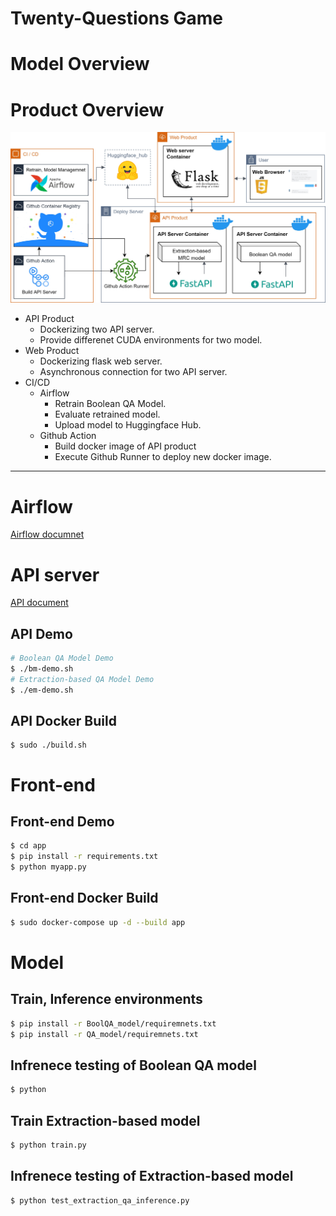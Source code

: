 # Twenty-Questions Game

# Model Overview
# Product Overview
![](img/Project-Overview.jpg)
- API Product
  - Dockerizing two API server.
  - Provide differenet CUDA environments for two model.
- Web Product
  - Dockerizing flask web server.
  - Asynchronous connection for two API server.
- CI/CD
  - Airflow
    - Retrain Boolean QA Model.
    - Evaluate retrained model.
    - Upload model to Huggingface Hub.
  - Github Action
    - Build docker image of API product
    - Execute Github Runner to deploy new docker image.
---
# Airflow

[Airflow documnet](airflow/README.md)


# API server
[API document](api/README.md)

## API Demo
```sh
# Boolean QA Model Demo
$ ./bm-demo.sh
# Extraction-based QA Model Demo
$ ./em-demo.sh
```
## API Docker Build
```
$ sudo ./build.sh
```
# Front-end
## Front-end Demo
```sh
$ cd app
$ pip install -r requirements.txt
$ python myapp.py
```
## Front-end Docker Build
```sh
$ sudo docker-compose up -d --build app
```
# Model
## Train, Inference environments
```sh
$ pip install -r BoolQA_model/requiremnets.txt
$ pip install -r QA_model/requiremnets.txt
```
## Infrenece testing of Boolean QA model
```sh
$ python 
```
## Train Extraction-based model
```sh
$ python train.py
```
## Infrenece testing of Extraction-based model
```sh
$ python test_extraction_qa_inference.py
```